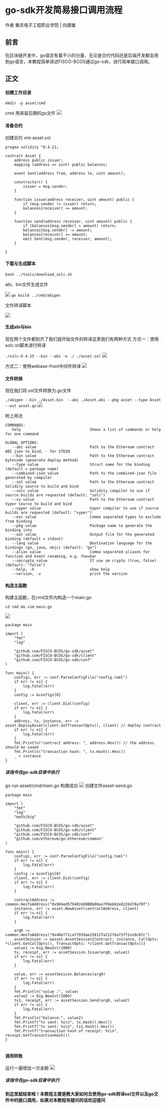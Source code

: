 # go-sdk开发简易接口调用流程
作者 重庆电子工程职业学院 | 向键雄
## 前言
在区块链开发中，go语言有着不小的分量，无论是合约代码还是后端开发都会用到go语言，本教程简单讲述FISCO-BCOS通过go-sdk，进行简单接口调用。

## 正文
#### 创建工作目录
` mkdir -p asset/cmd `

cmd 用来装后期的go文件
![](img/图片1.png)

#### 准备合约
创建合约
vim asset.sol
```
pragma solidity ^0.4.21;

contract Asset {
    address public issuer;
    mapping (address => uint) public balances;

    event Sent(address from, address to, uint amount);

    constructor() {
        issuer = msg.sender;
    }

    function issue(address receiver, uint amount) public {
        if (msg.sender != issuer) return;
        balances[receiver] += amount;
    }

    function send(address receiver, uint amount) public {
        if (balances[msg.sender] < amount) return;
        balances[msg.sender] -= amount;
        balances[receiver] += amount;
        emit Sent(msg.sender, receiver, amount);
    }
    
}

```
#### 下载与生成脚本
` bash ../tools/download_solc.sh `

abi、bin文件生成文件

![](img/图片二.png)
` go build ../cmd/abigen `

文件转译脚本

![](img/图片三.png)

#### 生成abi与bin
现在两个文件都到齐了我们就开始文件的转译这里我们有两种方式
方式一：使用solc.sh脚本进行转译

` ./solc-0.4.25 --bin --abi -o ./ ./asset.sol `
![](img/图片5.png)



方式二：使用webase-front中间件转译
![](img/图片6.png)
#### 文件转换
现在我们将.sol文件转换为.go文件

`./abigen --bin ./Asset.bin  --abi ./Asset.abi --pkg asset --type Asset --out asset.go`
![](img/图片7.png)

附上用法
```
COMMANDS:
   help                               Shows a list of commands or help for one command
   
GLOBAL OPTIONS:
   --abi value                        Path to the Ethereum contract ABI json to bind, - for STDIN
   --bin value                        Path to the Ethereum contract bytecode (generate deploy method)
   --type value                       Struct name for the binding (default = package name)
   --combined-json value              Path to the combined-json file generated by compiler
   --sol value                        Path to the Ethereum contract Solidity source to build and bind
   --solc value                       Solidity compiler to use if source builds are requested (default: "solc")
   --vy value                         Path to the Ethereum contract Vyper source to build and bind
   --vyper value                      Vyper compiler to use if source builds are requested (default: "vyper")
   --exc value                        Comma separated types to exclude from binding
   --pkg value                        Package name to generate the binding into
   --out value                        Output file for the generated binding (default = stdout)
   --lang value                       Destination language for the bindings (go, java, objc) (default: "go")
   --alias value                      Comma separated aliases for function and event renaming, e.g. foo=bar
   --smcrypto value                   If use sm crypto (true, false) (default: "false")
   --help, -h                         show help
   --version, -v                      print the version

```
#### 构造主函数
构建主函数，在cmd文件内构造一个main.go

` cd cmd && vim main.go `

![](img/图片8.png)

```
package main

import (
	"fmt"
	"log"

	"github.com/FISCO-BCOS/go-sdk/asset"
	"github.com/FISCO-BCOS/go-sdk/client"
	"github.com/FISCO-BCOS/go-sdk/conf"
)

func main() {
	configs, err := conf.ParseConfigFile("config.toml")
	if err != nil {
		log.Fatal(err)
	}
	config := &configs[0]

	client, err := client.Dial(config)
	if err != nil {
		log.Fatal(err)
	}
	address, tx, instance, err := asset.DeployAsset(client.GetTransactOpts(), client) // deploy contract
	if err != nil {
		log.Fatal(err)
	}
	fmt.Println("contract address: ", address.Hex()) // the address should be saved
	fmt.Println("transaction hash: ", tx.Hash().Hex())
	_ = instance
}

```

##### 该指令在go-sdk目录中执行
go run asset/cmd/main.go
构建成功
![](img/图片9.png)
创建文件asset-send.go
```
package main

import (
	"fmt"
	"log"
	"math/big"

	"github.com/FISCO-BCOS/go-sdk/asset"
	"github.com/FISCO-BCOS/go-sdk/client"
	"github.com/FISCO-BCOS/go-sdk/conf"
	"github.com/ethereum/go-ethereum/common"
)

func main() {
	configs, err := conf.ParseConfigFile("config.toml")
	if err != nil {
		log.Fatal(err)
	}
	config := &configs[0]
	client, err := client.Dial(config)
	if err != nil {
		log.Fatal(err)
	}

	contractAddress := common.HexToAddress("0x904ed579402eD8BBb80ee7F0eb02e8226d78a70f")
	instance, err := asset.NewAsset(contractAddress, client)
	if err != nil {
		log.Fatal(err)
	}

	arg0 := common.HexToAddress("0x40e771ca7793dae25812fa21276a73ff2ce9c8fc")
	assetSession := &asset.AssetSession{Contract: instance, CallOpts: *client.GetCallOpts(), TransactOpts: *client.GetTransactOpts()}
	value1 := big.NewInt(1000)
	tx, receipt, err := assetSession.Issue(arg0, value1)
	if err != nil {
		log.Fatal(err)
	}

	value, err := assetSession.Balances(arg0)
	if err != nil {
		log.Fatal(err)
	}
	fmt.Println("value :", value)
	value2 := big.NewInt(1000)
	tx1, receipt, err := assetSession.Send(arg0, value2)
	if err != nil {
		log.Fatal(err)
	}
	fmt.Println("balance:", value2)
	fmt.Printf("tx sent: %s\n", tx.Hash().Hex())
	fmt.Printf("tx sent: %s\n", tx1.Hash().Hex())
	fmt.Printf("transaction hash of receipt: %s\n", receipt.GetTransactionHash())
}


```
#### 调用转账
运行一遍增加一次金额
![](img/图片10.png)
##### 该指令在go-sdk目录中执行

#### 到这里就结束啦！本教程主要是教大家如何去使用go-sdk转译sol文件以及go文件中的接口调用，如果对本教程有疑问的话欢迎提问